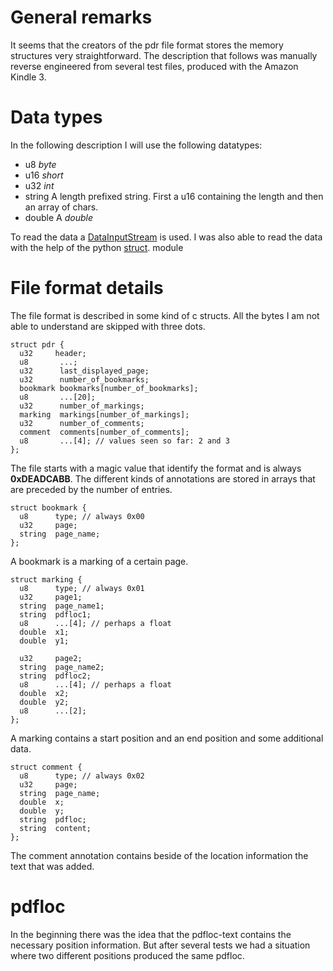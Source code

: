 # General remarks #
It seems that the creators of the pdr file format stores the memory structures very straightforward. The description that follows was manually reverse engineered from several test files, produced with the Amazon Kindle 3.

# Data types #
In the following description I will use the following datatypes:
  * u8  _byte_
  * u16 _short_
  * u32 _int_
  * string A length prefixed string. First a u16 containing the length and then an array of chars.
  * double A _double_

To read the data a [DataInputStream](http://download.oracle.com/javase/6/docs/api/java/io/DataInputStream.html) is used. I was also able to read the data with the help of the python [struct](http://docs.python.org/library/struct.html). module

# File format details #
The file format is described in some kind of c structs. All the bytes I am not able to understand are skipped with three dots.

```
struct pdr {
  u32     header;
  u8       ...;
  u32      last_displayed_page;
  u32      number_of_bookmarks;
  bookmark bookmarks[number_of_bookmarks];
  u8       ...[20];
  u32      number_of_markings;
  marking  markings[number_of_markings];
  u32      number_of_comments;
  comment  comments[number_of_comments];
  u8       ...[4]; // values seen so far: 2 and 3
};
```

The file starts with a magic value that identify the format and is always **0xDEADCABB**. The different kinds of annotations are stored in arrays that are preceded by the number of entries.

```
struct bookmark {
  u8      type; // always 0x00
  u32     page;
  string  page_name;
};
```
A bookmark is a marking of a certain page.

```
struct marking {
  u8      type; // always 0x01
  u32     page1;
  string  page_name1;
  string  pdfloc1;
  u8      ...[4]; // perhaps a float
  double  x1;
  double  y1;

  u32     page2;
  string  page_name2;
  string  pdfloc2;
  u8      ...[4]; // perhaps a float
  double  x2;
  double  y2;
  u8      ...[2];
};
```
A marking contains a start position and an end position and some additional data.

```
struct comment {
  u8      type; // always 0x02
  u32     page;
  string  page_name;
  double  x;
  double  y;
  string  pdfloc;
  string  content;  
};
```

The comment annotation contains beside of the location information the text that was added.


# pdfloc #
In the beginning there was the idea that the pdfloc-text contains the necessary position information. But after several tests we had a situation where two different positions produced the same pdfloc.